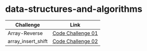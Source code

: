 # data-structures-and-algorithms

| Challenge | Link                                              |
|-----|---------------------------------------------------|
| Array-Reverse | [Code Challenge 01](Reverse_Array/README.md)      |
|   array_insert_shift  | [Code Challenge 02](array_insert_shift/README.md) |